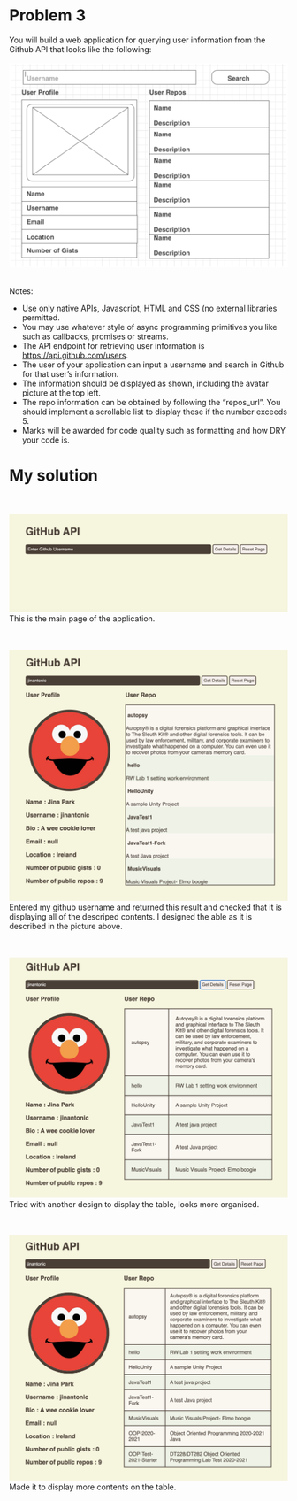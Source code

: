 # Problem 3

You will build a web application for querying user information from the Github
API that looks like the following:
</br></br>
![Sketch](/images/g1.png)
</br></br>

Notes:
- Use only native APIs, Javascript, HTML and CSS (no external libraries permitted.
- You may use whatever style of async programming primitives you like such as callbacks, promises or streams.
- The API endpoint for retrieving user information is https://api.github.com/users.
- The user of your application can input a username and search in Github for that user’s information. 
- The information should be displayed as shown, including the avatar picture at the top left.
- The repo information can be obtained by following the “repos_url”. 
   You should implement a scrollable list to display these if the number exceeds 5.
- Marks will be awarded for code quality such as formatting and how DRY your code is.


# My solution
</br></br>
![Sketch](/images/main.png)
This is the main page of the application.

</br></br>
![Sketch](/images/tb1.png)
Entered my github username and returned this result and checked that it is displaying all of the descriped contents. I designed the able as it is described in the picture above.

</br></br>
![Sketch](/images/tb2.png)
Tried with another design to display the table, looks more organised. 

</br></br>
![Sketch](/images/tb3.png)
Made it to display more contents on the table.









